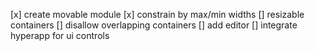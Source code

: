 [x] create movable module
[x] constrain by max/min widths
[] resizable containers
[] disallow overlapping containers
[] add editor
[] integrate hyperapp for ui controls